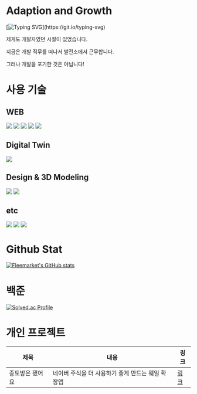 # Adaption and Growth

[![Typing SVG](https://readme-typing-svg.demolab.com/?lines=Just+Do+It!;)](https://git.io/typing-svg)

제게도 개발자였던 시절이 있었습니다. 

지금은 개발 직무를 떠나서 발전소에서 근무합니다. 

그러나 개발을 포기한 것은 아닙니다!


# 사용 기술

## WEB
<img src="https://img.shields.io/badge/react-19232a.svg?style=for-the-badge&logo=react&logoColor=61DAFB" /> <img src="https://img.shields.io/badge/Tailwind CSS-29232a.svg?style=for-the-badge&logo=tailwindcss&logoColor=06B6D4" /> <img src="https://img.shields.io/badge/HTML5-E34F26.svg?style=for-the-badge&logo=html5&logoColor=eeeeee" /> <img src="https://img.shields.io/badge/CSS3-1572B6.svg?style=for-the-badge&logo=CSS3&logoColor=f9f9f9" /> <img src="https://img.shields.io/badge/JAVASCRIPT-1f1f1f.svg?style=for-the-badge&logo=Javascript&logoColor=F7DF1E" />

## Digital Twin

<img src="https://img.shields.io/badge/Unity-aaaaaa.svg?style=for-the-badge&logo=Unity&logoColor=111111" /> 

## Design & 3D Modeling

<img src="https://img.shields.io/badge/figma-F24E1E.svg?style=for-the-badge" /> <img src="https://img.shields.io/badge/Fusion 360-E27E4E.svg?style=for-the-badge" /> 

## etc

<img src="https://img.shields.io/badge/jenkins-D24939.svg?style=for-the-badge&logo=jenkins&logoColor=fff" /> <img src="https://img.shields.io/badge/Notion-aaaaaa.svg?style=for-the-badge" /> <img src="https://img.shields.io/badge/nginx-009639.svg?style=for-the-badge&logo=Unity&logoColor=fff" /> 



# Github Stat

[![Fleemarket's GitHub stats](https://github-readme-stats.vercel.app/api?username=fleemarket)](https://github.com/anuraghazra/github-readme-stats)

# 백준 

[![Solved.ac Profile](http://mazassumnida.wtf/api/v2/generate_badge?boj=ensiso)](https://solved.ac/ensiso/)

# 개인 프로젝트
|제목|내용|링크|
|------|---|---|
|종토방은 됐어요|네이버 주식을 더 사용하기 좋게 만드는 웨일 확장앱|[링크](https://github.com/fleemarket/jongto_cleaner)


